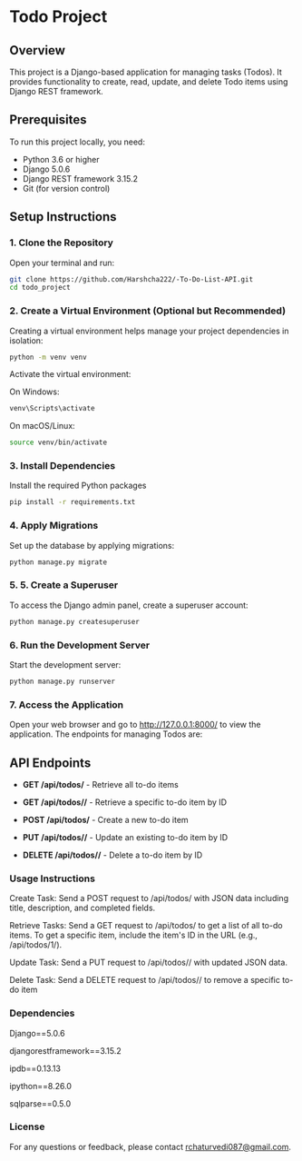 # Todo Project

## Overview
This project is a Django-based application for managing tasks (Todos). It provides functionality to create, read, update, and delete Todo items using Django REST framework.

## Prerequisites
To run this project locally, you need:
- Python 3.6 or higher
- Django 5.0.6
- Django REST framework 3.15.2
- Git (for version control)

## Setup Instructions

### 1. Clone the Repository
Open your terminal and run:
```bash
git clone https://github.com/Harshcha222/-To-Do-List-API.git
cd todo_project
```
### 2. Create a Virtual Environment (Optional but Recommended)

Creating a virtual environment helps manage your project dependencies in isolation:

```bash
python -m venv venv
```
Activate the virtual environment:

On Windows:
```bash
venv\Scripts\activate
```
On macOS/Linux:
```bash
source venv/bin/activate
```
### 3. Install Dependencies
Install the required Python packages
```bash
pip install -r requirements.txt
```
### 4. Apply Migrations
Set up the database by applying migrations:
```bash
python manage.py migrate
```
### 5. 5. Create a Superuser
To access the Django admin panel, create a superuser account:
```bash
python manage.py createsuperuser
```
### 6. Run the Development Server
Start the development server:
```bash
python manage.py runserver
```
### 7. Access the Application
Open your web browser and go to http://127.0.0.1:8000/ to view the application. The endpoints for managing Todos are:

## API Endpoints

- **GET /api/todos/** - Retrieve all to-do items
  
- **GET /api/todos/<id>/** - Retrieve a specific to-do item by ID
  
- **POST /api/todos/** - Create a new to-do item
  
- **PUT /api/todos/<id>/** - Update an existing to-do item by ID
  
- **DELETE /api/todos/<id>/** - Delete a to-do item by ID


### Usage Instructions
Create Task: Send a POST request to /api/todos/ with JSON data including title, description, and completed fields.

Retrieve Tasks: Send a GET request to /api/todos/ to get a list of all to-do items. To get a specific item, include the item's ID in the URL (e.g., /api/todos/1/).

Update Task: Send a PUT request to /api/todos/<id>/ with updated JSON data.

Delete Task: Send a DELETE request to /api/todos/<id>/ to remove a specific to-do item

### Dependencies
Django==5.0.6

djangorestframework==3.15.2

ipdb==0.13.13

ipython==8.26.0

sqlparse==0.5.0
### License
For any questions or feedback, please contact rchaturvedi087@gmail.com.
